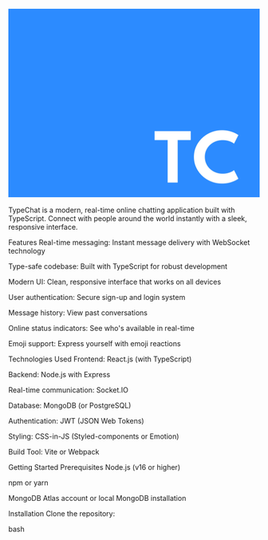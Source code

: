 ![TypeChat Logo](resources/tc.jpg)

TypeChat is a modern, real-time online chatting application built with TypeScript. Connect with people around the world instantly with a sleek, responsive interface.

Features
Real-time messaging: Instant message delivery with WebSocket technology

Type-safe codebase: Built with TypeScript for robust development

Modern UI: Clean, responsive interface that works on all devices

User authentication: Secure sign-up and login system

Message history: View past conversations

Online status indicators: See who's available in real-time

Emoji support: Express yourself with emoji reactions

Technologies Used
Frontend: React.js (with TypeScript)

Backend: Node.js with Express

Real-time communication: Socket.IO

Database: MongoDB (or PostgreSQL)

Authentication: JWT (JSON Web Tokens)

Styling: CSS-in-JS (Styled-components or Emotion)

Build Tool: Vite or Webpack

Getting Started
Prerequisites
Node.js (v16 or higher)

npm or yarn

MongoDB Atlas account or local MongoDB installation

Installation
Clone the repository:

bash
